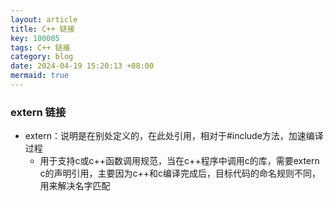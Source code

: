 ```yaml
---
layout: article
title: C++ 链接
key: 100005
tags: C++ 链接
category: blog
date: 2024-04-19 15:20:13 +08:00
mermaid: true
---
```


### extern 链接
 * extern：说明是在别处定义的，在此处引用，相对于#include方法，加速编译过程
   * 用于支持c或c++函数调用规范，当在c++程序中调用c的库，需要extern c的声明引用，主要因为c++和c编译完成后，目标代码的命名规则不同，用来解决名字匹配